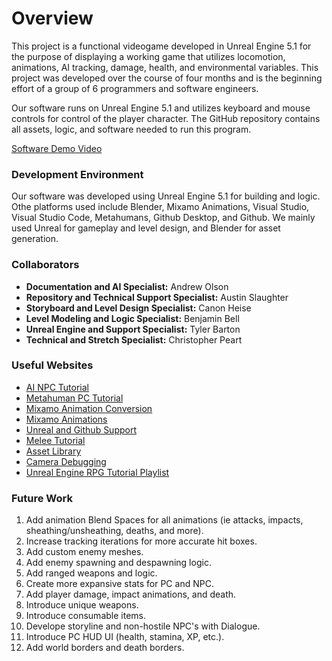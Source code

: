 # Overview
This project is a functional videogame developed in Unreal Engine 5.1 for the purpose of displaying a working game that utilizes locomotion, animations, AI tracking, damage, health, and environmental variables. This project was developed over the course of four months and is the beginning effort of a group of 6 programmers and software engineers.

Our software runs on Unreal Engine 5.1 and utilizes keyboard and mouse controls for control of the player character. The GitHub repository contains all assets, logic, and software needed to run this program.

[Software Demo Video](https://youtu.be/XiDLbnS6x98)

### Development Environment
Our software was developed using Unreal Engine 5.1 for building and logic. Othe platforms used include Blender, Mixamo Animations, Visual Studio, Visual Studio Code, Metahumans, Github Desktop, and Github. We mainly used Unreal for gameplay and level design, and Blender for asset generation.

### Collaborators
- **Documentation and AI Specialist:** Andrew Olson
- **Repository and Technical Support Specialist:** Austin Slaughter
- **Storyboard and Level Design Specialist:** Canon Heise
- **Level Modeling and Logic Specialist:** Benjamin Bell
- **Unreal Engine and Support Specialist:** Tyler Barton
- **Technical and Stretch Specialist:** Christopher Peart

### Useful Websites

- [AI NPC Tutorial](https://www.youtube.com/watch?v=xm-7m5Fw1HU&t=332s)
- [Metahuman PC Tutorial](https://metahuman.unrealengine.com/)
- [Mixamo Animation Conversion](https://www.youtube.com/watch?v=SXDmX1ronGw)
- [Mixamo Animations](https://www.mixamo.com/)
- [Unreal and Github Support](https://www.google.com/search?q=connecting+unreal+engine+5+to+github+tutorial&client=firefox-b-1-d&ei=_8xKZLrxFsmT0PEP2a-luAE&oq=connecting+unreal+engine+5+to+github+tu&gs_lcp=Cgxnd3Mtd2l6LXNlcnAQARgAMgUIIRCgAToKCAAQRxDWBBCwAzoICCEQFhAeEB06BQghEKsCSgQIQRgAUGdY9R9g8CpoAXABeACAAf0FiAHWKJIBDTAuMS4zLjQuMi4yLjGYAQCgAQHIAQjAAQE&sclient=gws-wiz-serp#fpstate=ive&vld=cid:f4b53604,vid:zIllLXkkHB0)
- [Melee Tutorial](https://www.youtube.com/watch?v=iPfU1SmzkkY&t=31s)
- [Asset Library](https://sketchfab.com/3d-models/25-pack-smoldering-wall-torches-18d4204061c24818b55ee70d76011ad0)
- [Camera Debugging](https://forums.unrealengine.com/t/highlight-objects-behind-other-objects/681856/5)
- [Unreal Engine RPG Tutorial Playlist](https://youtube.com/playlist?list=PLVcVWC1bK3YW1QIHDWDOOmwcQpy724PER)

### Future Work
1. Add animation Blend Spaces for all animations (ie attacks, impacts, sheathing/unsheathing, deaths, and more).
2. Increase tracking iterations for more accurate hit boxes.
3. Add custom enemy meshes.
4. Add enemy spawning and despawning logic.
5. Add ranged weapons and logic.
6. Create more expansive stats for PC and NPC.
7. Add player damage, impact animations, and death.
8. Introduce unique weapons.
9. Introduce consumable items.
10. Develope storyline and non-hostile NPC's with Dialogue.
11. Introduce PC HUD UI (health, stamina, XP, etc.).
12. Add world borders and death borders.

